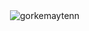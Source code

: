 <p>&nbsp;<img align="center" src="https://github-readme-stats.vercel.app/api?username=gorkemaytenn&show_icons=true&locale=en" alt="gorkemaytenn" /></p>
